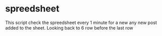 # spreedsheet

This script check the spreedsheet every 1 minute for a new any new post added to the sheet. Looking back to 6 row before the last row 
